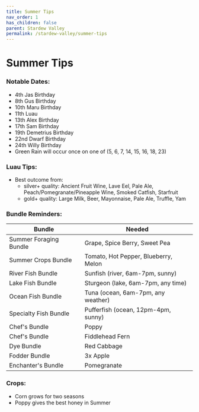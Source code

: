 ```yaml
---
title: Summer Tips
nav_order: 1
has_children: false
parent: Stardew Valley
permalink: /stardew-valley/summer-tips
---
```

# Summer Tips

### Notable Dates:
- 4th Jas Birthday
- 8th Gus Birthday
- 10th Maru Birthday
- 11th Luau
- 13th Alex Birthday
- 17th Sam Birthday
- 19th Demetrius Birthday
- 22nd Dwarf Birthday
- 24th Willy Birthday
- Green Rain will occur once on one of (5, 6, 7, 14, 15, 16, 18, 23)

### Luau Tips:
- Best outcome from:
    - silver+ quality: Ancient Fruit Wine, Lave Eel, Pale Ale, Peach/Pomegranate/Pineapple Wine, Smoked Catfish, Starfruit
    - gold+ quality: Large Milk, Beer, Mayonnaise, Pale Ale, Truffle, Yam

### Bundle Reminders:
| Bundle | Needed |
|-|-|
| Summer Foraging Bundle | Grape, Spice Berry, Sweet Pea |
| Summer Crops Bundle | Tomato, Hot Pepper, Blueberry, Melon |
| River Fish Bundle | Sunfish (river, 6am-7pm, sunny) |
| Lake Fish Bundle | Sturgeon (lake, 6am-7pm, any time) |
| Ocean Fish Bundle | Tuna (ocean, 6am-7pm, any weather) |
| Specialty Fish Bundle | Pufferfish (ocean, 12pm-4pm, sunny) |
| Chef's Bundle | Poppy |
| Chef's Bundle | Fiddlehead Fern |
| Dye Bundle | Red Cabbage |
| Fodder Bundle | 3x Apple |
| Enchanter's Bundle | Pomegranate |

### Crops:
- Corn grows for two seasons
- Poppy gives the best honey in Summer